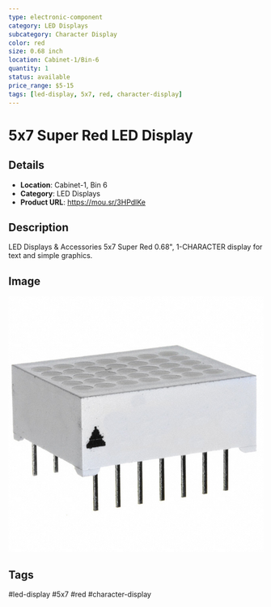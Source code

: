 ```yaml
---
type: electronic-component
category: LED Displays
subcategory: Character Display
color: red
size: 0.68 inch
location: Cabinet-1/Bin-6
quantity: 1
status: available
price_range: $5-15
tags: [led-display, 5x7, red, character-display]
---
```


# 5x7 Super Red LED Display

## Details

- **Location**: Cabinet-1, Bin 6
- **Category**: LED Displays
- **Product URL**: https://mou.sr/3HPdlKe

## Description

LED Displays & Accessories 5x7 Super Red 0.68", 1-CHARACTER display for text and simple graphics.

## Image

![5x7 Super Red LED Display 0.68 inch Single Character](../attachments/dlo7135.JPG)

## Tags

#led-display #5x7 #red #character-display
